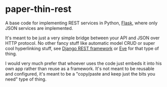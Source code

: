# paper-thin-rest

A base code for implementing REST services in Python, [Flask](http://flask.pocoo.org/), where only JSON services are implemented.

It's meant to be just a very simple bridge between your API and JSON over HTTP protocol. No other fancy stuff like automatic model CRUD or super cool hyperlinking stuff, see [Django REST framework](http://www.django-rest-framework.org/) or [Eve](http://python-eve.org/) for that type of thing.

I would very much prefer that whoever uses the code just embeds it into his own app rather than reuse as a framework. 
It's not meant to be reusable and configured, it's meant to be a "copy/paste and keep just the bits you need" type of thing.
